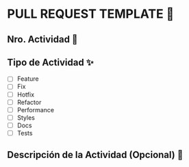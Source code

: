 # PULL REQUEST TEMPLATE 🎉

## Nro. Actividad 🚨

## Tipo de Actividad ✨
- [ ] Feature
- [ ] Fix
- [ ] Hotfix
- [ ] Refactor
- [ ] Performance
- [ ] Styles
- [ ] Docs
- [ ] Tests

## Descripción de la Actividad (Opcional) 📝